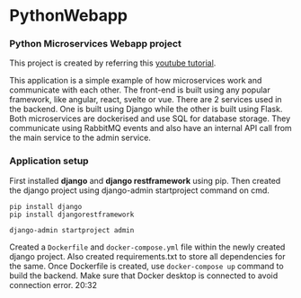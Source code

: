 # PythonWebapp
### Python Microservices Webapp project
This project is created by referring this [youtube tutorial](https://www.youtube.com/watch?v=0iB5IPoTDts).

This application is a simple example of how microservices work and communicate with each other. The front-end is built using any popular framework, like angular, react, svelte or vue.
There are 2 services used in the backend. One is built using Django while the other is built using Flask. Both microservices are dockerised and use SQL for database storage. They communicate using RabbitMQ events and also have an internal API call from the main service to the admin service.

### Application setup
First installed **django** and **django restframework** using pip. Then created the django project using django-admin startproject command on cmd.
```
pip install django
pip install djangorestframework

django-admin startproject admin
```
Created a `Dockerfile` and `docker-compose.yml` file within the newly created django project. Also created requirements.txt to store all dependencies for the same.
Once Dockerfile is created, use `docker-compose up` command to build the backend. Make sure that Docker desktop is connected to avoid connection error. 20:32
